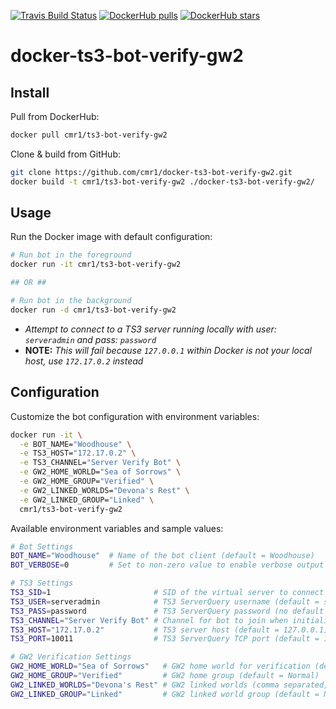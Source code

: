 [![Travis Build Status](https://img.shields.io/travis/cmr1/docker-ts3-bot-verify-gw2.svg?style=flat-square)](https://travis-ci.org/cmr1/docker-ts3-bot-verify-gw2)
[![DockerHub pulls](https://img.shields.io/docker/pulls/cmr1/ts3-bot-verify-gw2.svg?style=flat-square)](https://hub.docker.com/r/cmr1/ts3-bot-verify-gw2)
[![DockerHub stars](https://img.shields.io/docker/stars/cmr1/ts3-bot-verify-gw2.svg?style=flat-square)](https://hub.docker.com/r/cmr1/ts3-bot-verify-gw2)

# docker-ts3-bot-verify-gw2

## Install

Pull from DockerHub:

```bash
docker pull cmr1/ts3-bot-verify-gw2
```

Clone & build from GitHub:

```bash
git clone https://github.com/cmr1/docker-ts3-bot-verify-gw2.git
docker build -t cmr1/ts3-bot-verify-gw2 ./docker-ts3-bot-verify-gw2/
```

## Usage

Run the Docker image with default configuration:

```bash
# Run bot in the foreground
docker run -it cmr1/ts3-bot-verify-gw2

## OR ##

# Run bot in the background
docker run -d cmr1/ts3-bot-verify-gw2
```
- *Attempt to connect to a TS3 server running locally with user: `serveradmin` and pass: `password`*
- **NOTE:** *This will fail because `127.0.0.1` within Docker is not your local host, use `172.17.0.2` instead*

## Configuration

Customize the bot configuration with environment variables:

```bash
docker run -it \
  -e BOT_NAME="Woodhouse" \
  -e TS3_HOST="172.17.0.2" \
  -e TS3_CHANNEL="Server Verify Bot" \
  -e GW2_HOME_WORLD="Sea of Sorrows" \
  -e GW2_HOME_GROUP="Verified" \
  -e GW2_LINKED_WORLDS="Devona's Rest" \
  -e GW2_LINKED_GROUP="Linked" \
  cmr1/ts3-bot-verify-gw2
```

Available environment variables and sample values:

```bash
# Bot Settings
BOT_NAME="Woodhouse"  # Name of the bot client (default = Woodhouse)
BOT_VERBOSE=0         # Set to non-zero value to enable verbose output (default = false)

# TS3 Settings
TS3_SID=1                       # SID of the virtual server to connect to (default = 1)
TS3_USER=serveradmin            # TS3 ServerQuery username (default = serveradmin)
TS3_PASS=password               # TS3 ServerQuery password (no default value)
TS3_CHANNEL="Server Verify Bot" # Channel for bot to join when initialized
TS3_HOST="172.17.0.2"           # TS3 server host (default = 127.0.0.1)
TS3_PORT=10011                  # TS3 ServerQuery TCP port (default = 10011)

# GW2 Verification Settings
GW2_HOME_WORLD="Sea of Sorrows"   # GW2 home world for verification (default = null)
GW2_HOME_GROUP="Verified"         # GW2 home group (default = Normal)
GW2_LINKED_WORLDS="Devona's Rest" # GW2 linked worlds (comma separated, default = null)
GW2_LINKED_GROUP="Linked"         # GW2 linked world group (default = Normal)
```